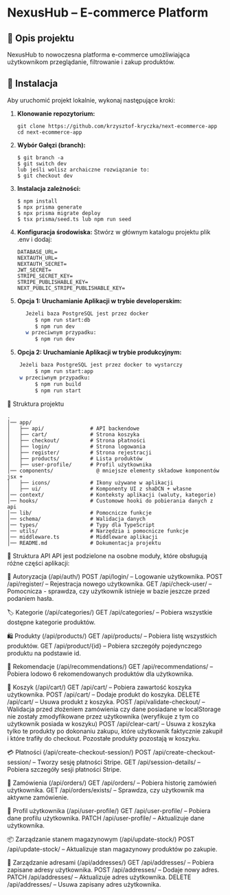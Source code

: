 # NexusHub – E-commerce Platform

## 📌 Opis projektu

NexusHub to nowoczesna platforma e-commerce umożliwiająca użytkownikom przeglądanie, filtrowanie i zakup produktów.

## 🚀 Instalacja

Aby uruchomić projekt lokalnie, wykonaj następujące kroki:

1. **Klonowanie repozytorium:**
   ```
   git clone https://github.com/krzysztof-kryczka/next-ecommerce-app
   cd next-ecommerce-app
   ```
2. **Wybór Gałęzi (branch):**

   ```
   $ git branch -a
   $ git switch dev
   lub jeśli wolisz archaiczne rozwiązanie to:
   $ git checkout dev
   ```

3. **Instalacja zależności:**
   ```
   $ npm install
   $ npx prisma generate
   $ npx prisma migrate deploy
   $ tsx prisma/seed.ts lub npm run seed
   ```
4. **Konfiguracja środowiska:**
   Stwórz w głównym katalogu projektu plik .env i dodaj:

   ```
   DATABASE_URL=
   NEXTAUTH_URL=
   NEXTAUTH_SECRET=
   JWT_SECRET=
   STRIPE_SECRET_KEY=
   STRIPE_PUBLISHABLE_KEY=
   NEXT_PUBLIC_STRIPE_PUBLISHABLE_KEY=
   ```

5. **Opcja 1: Uruchamianie Aplikacji w trybie developerskim:**

```bash
      Jeżeli baza PostgreSQL jest przez docker
         $ npm run start:db
         $ npm run dev
      w przeciwnym przypadku:
         $ npm run dev
```

5. **Opcja 2: Uruchamianie Aplikacji w trybie produkcyjnym:**

```bash
    Jeżeli baza PostgreSQL jest przez docker to wystarczy
         $ npm run start:app
    w przeciwnym przypadku:
         $ npm run build
         $ npm run start
```

📂 Struktura projektu

    .
    │── app/
    │   ├── api/               # API backendowe
    │   ├── cart/              # Strona koszyka
    │   ├── checkout/          # Strona płatności
    │   ├── login/             # Strona logowania
    │   ├── register/          # Strona rejestracji
    │   ├── products/          # Lista produktów
    │   ├── user-profile/      # Profil użytkownika
    │── components/              @ mniejsze elementy składowe komponentów jsx +
    │   ├── icons/             # Ikony używane w aplikacji
    │   ├── ui/                # Komponenty UI z shaDCN + własne
    │── context/               # Konteksty aplikacji (waluty, kategorie)
    │── hooks/                 # Customowe hooki do pobierania danych z api
    │── lib/                   # Pomocnicze funkcje
    │── schema/                # Walidacja danych
    │── types/                 # Typy dla TypeScript
    │── utils/                 # Narzędzia i pomocnicze funkcje
    │── middleware.ts          # Middleware aplikacji
    │── README.md              # Dokumentacja projektu

📌 Struktura API
API jest podzielone na osobne moduły, które obsługują różne części aplikacji:

🔑 Autoryzacja (/api/auth/)
POST /api/login/ – Logowanie użytkownika.
POST /api/register/ – Rejestracja nowego użytkownika.
GET /api/check-user/ – Pomocnicza - sprawdza, czy użytkownik istnieje w bazie jeszcze przed podaniem hasła.

🏷 Kategorie (/api/categories/)
GET /api/categories/ – Pobiera wszystkie dostępne kategorie produktów.

🛍 Produkty (/api/products/)
GET /api/products/ – Pobiera listę wszystkich produktów.
GET /api/product/{id} – Pobiera szczegóły pojedynczego produktu na podstawie id.

🔄 Rekomendacje (/api/recommendations/)
GET /api/recommendations/ – Pobiera lodowo 6 rekomendowanych produktów dla użytkownika.

🛒 Koszyk (/api/cart/)
GET /api/cart/ – Pobiera zawartość koszyka użytkownika.
POST /api/cart/ – Dodaje produkt do koszyka.
DELETE /api/cart/ – Usuwa produkt z koszyka.
POST /api/validate-checkout/ – Walidacja przed złożeniem zamówienia czy dane posiadane w localStorage nie zostały zmodyfikowane przez użytkownika (weryfikuje z tym co użytkownik posiada w koszyku)
POST /api/clear-cart/ – Usuwa z koszyka tylko te produkty po dokonaniu zakupu, które użytkownik faktycznie zakupił i które trafiły do checkout. Pozostałe produkty pozostają w koszyku.

💳 Płatności (/api/create-checkout-session/)
POST /api/create-checkout-session/ – Tworzy sesję płatności Stripe.
GET /api/session-details/ – Pobiera szczegóły sesji płatności Stripe.

🚚 Zamówienia (/api/orders/)
GET /api/orders/ – Pobiera historię zamówień użytkownika.
GET /api/orders/exists/ – Sprawdza, czy użytkownik ma aktywne zamówienie.

🔑 Profil użytkownika (/api/user-profile/)
GET /api/user-profile/ – Pobiera dane profilu użytkownika.
PATCH /api/user-profile/ – Aktualizuje dane użytkownika.

📦 Zarządzanie stanem magazynowym (/api/update-stock/)
POST /api/update-stock/ – Aktualizuje stan magazynowy produktów po zakupie.

📍 Zarządzanie adresami (/api/addresses/)
GET /api/addresses/ – Pobiera zapisane adresy użytkownika.
POST /api/addresses/ – Dodaje nowy adres.
PATCH /api/addresses/ – Aktualizuje adres użytkownika.
DELETE /api/addresses/ – Usuwa zapisany adres użytkownika.
